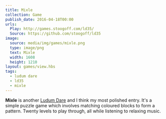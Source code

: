 ```yaml
---
title: Mixle
collection: Game
publish_date: 2016-04-18T00:00
urls:
  Play: http://games.stoogoff.com/ld35/
  Source: https://github.com/stoogoff/ld35
image:
  source: media/img/games/mixle.png
  type: image/png
  text: Mixle
  width: 1608
  height: 1210
layout: games/view.hbs
tags:
  - ludum dare
  - ld35
  - mixle
---
```


**Mixle** is another [Ludum Dare](http://ludumdare.com/compo/) and I think my most polished entry. It's a simple puzzle game which involves matching coloured blocks to form a pattern. Twenty levels to play through, all while listening to relaxing music.
